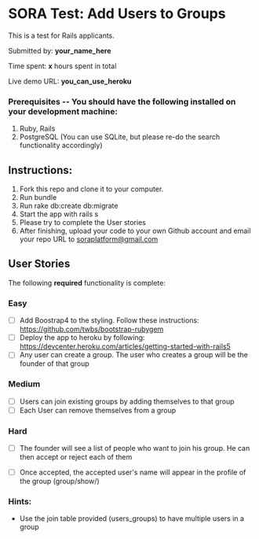 # SORA Test: Add Users to Groups

This is a test for Rails applicants.

Submitted by: **your_name_here**

Time spent: **x** hours spent in total

Live demo URL: **you_can_use_heroku**


### Prerequisites -- You should have the following installed on your development machine:

1. Ruby, Rails
2. PostgreSQL (You can use SQLite, but please re-do the search functionality accordingly)


## Instructions:

1. Fork this repo and clone it to your computer.
2. Run bundle 
3. Run rake db:create db:migrate
4. Start the app with rails s
3. Please try to complete the User stories
4. After finishing, upload your code to your own Github account and email your repo URL to soraplatform@gmail.com


## User Stories

The following **required** functionality is complete:

### Easy
* [ ] Add Boostrap4 to the styling. Follow these instructions: https://github.com/twbs/bootstrap-rubygem
* [ ] Deploy the app to heroku by following: https://devcenter.heroku.com/articles/getting-started-with-rails5
* [ ] Any user can create a group. The user who creates a group will be the founder of that group

### Medium
* [ ] Users can join existing groups by adding themselves to that group
* [ ] Each User can remove themselves from a group 

### Hard
* [ ] The founder will see a list of people who want to join his group. He can then accept or reject each of them
* [ ] Once accepted, the accepted user's name will appear in the profile of the group (group/show/)


### Hints:
- Use the join table provided (users_groups) to have multiple users in a group
